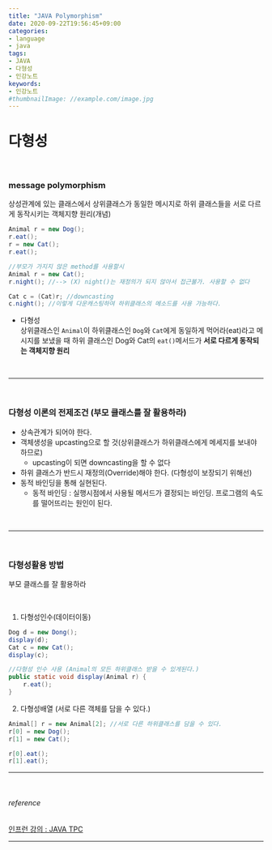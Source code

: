 ```yaml
---
title: "JAVA Polymorphism"
date: 2020-09-22T19:56:45+09:00
categories:
- language
- java
tags:
- JAVA
- 다형성
- 인강노트
keywords:
- 인강노트
#thumbnailImage: //example.com/image.jpg
---
```


<!--more-->
# 다형성 

&nbsp;


### message polymorphism
상성관계에 있는 클래스에서 상위클래스가 동일한 메시지로 하위 클래스들을 서로 다르게 동작시키는 객체지향 원리(개념)

```java
Animal r = new Dog();
r.eat();
r = new Cat();
r.eat();

//부모가 가지지 않은 method를 사용할시
Animal r = new Cat();
r.night(); //--> (X) night()는 재정의가 되지 않아서 접근불가. 사용할 수 없다

Cat c = (Cat)r; //downcasting
c.night(); //이렇게 다운캐스팅하여 하위클래스의 메소드를 사용 가능하다.

```

- 다형성   
상위클래스인 `Animal`이 하위클래스인 `Dog`와 `Cat`에게 동일하게 먹어라(eat)라고 메시지를 보냈을 때 하위 클래스인 Dog와 Cat의 `eat()`메서드가 **서로 다르게 동작되는 객체지향 원리**

&nbsp;

-----

&nbsp;


### 다형성 이론의 전제조건 (부모 클래스를 잘 활용하라)

- 상속관계가 되어야 한다.   
- 객체생성을 upcasting으로 할 것(상위클래스가 하위클래스에게 메세지를 보내야 하므로)   
    - upcasting이 되면 downcasting을 할 수 없다   
- 하위 클래스가 반드시 재정의(Override)해야 한다. (다형성이 보장되기 위해선)   
- 동적 바인딩을 통해 실현된다.
    - 동적 바인딩 : 실행시점에서 사용될 메서드가 결정되는 바인딩. 프로그램의 속도를 떨어뜨리는 원인이 된다.

&nbsp;

-----

&nbsp;


### 다형성활용 방법
부모 클래스를 잘 활용하라

&nbsp;
 
1. 다형성인수(데이터이동)
```java
Dog d = new Dong();
display(d);
Cat c = new Cat();
display(c);

//다형성 인수 사용 (Animal의 모든 하위클래스 받을 수 있게된다.)
public static void display(Animal r) { 
    r.eat();
}
```

2. 다형성배열 (서로 다른 객체를 담을 수 있다.)
```java
Animal[] r = new Animal[2]; //서로 다른 하위클래스를 담을 수 있다.
r[0] = new Dog();
r[1] = new Cat();

r[0].eat();
r[1].eat();
```


-----

&nbsp;

###### reference
[인프런 강의 : JAVA TPC](https://www.inflearn.com/course/%EC%9E%90%EB%B0%94-%EC%9E%85%EB%AC%B8-%ED%94%84%EB%A1%9C%EA%B7%B8%EB%9E%98%EB%B0%8D/dashboard)


-----